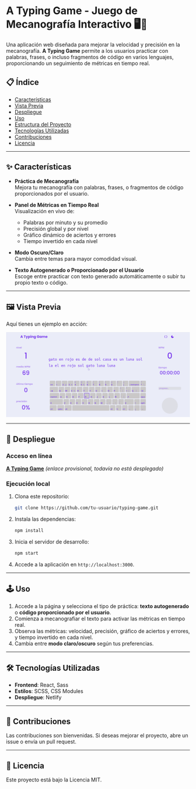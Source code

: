 # A Typing Game - Juego de Mecanografía Interactivo 🖥️💬

Una aplicación web diseñada para mejorar la velocidad y precisión en la mecanografía. **A Typing Game** permite a los usuarios practicar con palabras, frases, o incluso fragmentos de código en varios lenguajes, proporcionando un seguimiento de métricas en tiempo real.

## 📋 Índice

- [Características](#características)
- [Vista Previa](#vista-previa)
- [Despliegue](#despliegue)
- [Uso](#uso)
- [Estructura del Proyecto](#estructura-del-proyecto)
- [Tecnologías Utilizadas](#tecnologías-utilizadas)
- [Contribuciones](#contribuciones)
- [Licencia](#licencia)

---

## ✨ Características

- **Práctica de Mecanografía**  
  Mejora tu mecanografía con palabras, frases, o fragmentos de código proporcionados por el usuario.

- **Panel de Métricas en Tiempo Real**  
  Visualización en vivo de:
  - Palabras por minuto y su promedio
  - Precisión global y por nivel
  - Gráfico dinámico de aciertos y errores
  - Tiempo invertido en cada nivel

- **Modo Oscuro/Claro**  
  Cambia entre temas para mayor comodidad visual.

- **Texto Autogenerado o Proporcionado por el Usuario**  
  Escoge entre practicar con texto generado automáticamente o subir tu propio texto o código.

---

## 🖼️ Vista Previa

Aquí tienes un ejemplo en acción:

![Vista Previa del Juego](src/assets/screenshots/AtypingGame.gif)

---

## 🚀 Despliegue

### Acceso en línea
[**A Typing Game**](https://typing-game.netlify.app) *(enlace provisional, todavía no está desplegado)*

### Ejecución local

1. Clona este repositorio:
   ```bash
   git clone https://github.com/tu-usuario/typing-game.git
   ```
2. Instala las dependencias:
   ```bash
   npm install
   ```
3. Inicia el servidor de desarrollo:
   ```bash
   npm start
   ```
4. Accede a la aplicación en `http://localhost:3000`.

---

## 🕹️ Uso

1. Accede a la página y selecciona el tipo de práctica: **texto autogenerado** o **código proporcionado por el usuario**.
2. Comienza a mecanografiar el texto para activar las métricas en tiempo real.
3. Observa las métricas: velocidad, precisión, gráfico de aciertos y errores, y tiempo invertido en cada nivel.
4. Cambia entre **modo claro/oscuro** según tus preferencias.

---

## 🛠️ Tecnologías Utilizadas

- **Frontend**: React, Sass
- **Estilos**: SCSS, CSS Modules
- **Despliegue**: Netlify

---

## 🤝 Contribuciones

Las contribuciones son bienvenidas. 
Si deseas mejorar el proyecto, abre un issue o envía un pull request.

---

## 📄 Licencia

Este proyecto está bajo la Licencia MIT.
